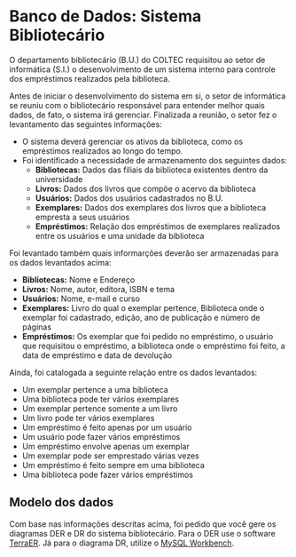 # Banco de Dados: Sistema Bibliotecário

O departamento bibliotecário (B.U.) do COLTEC requisitou ao setor de informática (S.I.) o desenvolvimento de um sistema interno para controle dos empréstimos realizados pela biblioteca.

Antes de iniciar o desenvolvimento do sistema em si, o setor de informática se reuniu com o bibliotecário responsável para entender melhor quais dados, de fato, o sistema irá gerenciar. Finalizada a reunião, o setor fez o levantamento das seguintes informações:

* O sistema deverá gerenciar os ativos da biblioteca, como os empréstimos realizados ao longo do tempo.
* Foi identificado a necessidade de armazenamento dos seguintes dados:
  * **Bibliotecas:** Dados das filiais da biblioteca existentes dentro da universidade
  * **Livros:** Dados dos livros que compõe o acervo da biblioteca
  * **Usuários:** Dados dos usuários cadastrados no B.U.
  * **Exemplares:** Dados dos exemplares dos livros que a biblioteca empresta a seus usuários
  * **Empréstimos:** Relação dos empréstimos de exemplares realizados entre os usuários e uma unidade da biblioteca

Foi levantado também quais informarções deverão ser armazenadas para os dados levantados acima:

* **Bibliotecas:** Nome e Endereço
* **Livros:** Nome, autor, editora, ISBN e tema
* **Usuários:** Nome, e-mail e curso
* **Exemplares:** Livro do qual o exemplar pertence, Biblioteca onde o exemplar foi cadastrado, edição, ano de publicação e número de páginas
* **Empréstimos:** Os exemplar que foi pedido no empréstimo, o usuário que requisitou o empréstimo, a biblioteca onde o empréstimo foi feito, a data de empréstimo e data de devolução

Ainda, foi catalogada a seguinte relação entre os dados levantados:

* Um exemplar pertence a uma biblioteca
* Uma biblioteca pode ter vários exemplares
* Um exemplar pertence somente a um livro
* Um livro pode ter vários exemplares
* Um empréstimo é feito apenas por um usuário
* Um usuário pode fazer vários empréstimos
* Um empréstimo envolve apenas um exemplar
* Um exemplar pode ser emprestado várias vezes
* Um empréstimo é feito sempre em uma biblioteca
* Uma biblioteca pode fazer vários empréstimos

## Modelo dos dados

Com base nas informações descritas acima, foi pedido que você gere os diagramas DER e DR do sistema bibliotecário. Para o DER use o software [TerraER](http://www.terraer.com.br/). Já para o diagrama DR, utilize o [MySQL Workbench](https://www.mysql.com/products/workbench/).